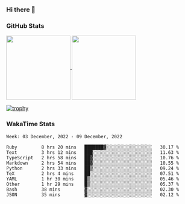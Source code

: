 ### Hi there 👋

### GitHub Stats

<a href="https://github.com/anuraghazra/github-readme-stats">
  <img align="center" height="170px" src="https://github-readme-stats.vercel.app/api/top-langs/?username=tksfjt1024&layout=compact&count_private=true&show_icons=true&show_icons=true&theme=graywhite" />
</a>
<a href="https://github.com/anuraghazra/github-readme-stats">
  <img align="center" height="170px" src="https://github-readme-stats.vercel.app/api?username=tksfjt1024&count_private=true&show_icons=true&show_icons=true&theme=graywhite" />
</a>

[![trophy](https://github-profile-trophy.vercel.app/?username=tksfjt1024)](https://github.com/ryo-ma/github-profile-trophy)

### WakaTime Stats

<!--START_SECTION:waka-->
```text
Week: 03 December, 2022 - 09 December, 2022

Ruby         8 hrs 20 mins   ███████▓░░░░░░░░░░░░░░░░░   30.17 % 
Text         3 hrs 12 mins   ███░░░░░░░░░░░░░░░░░░░░░░   11.63 % 
TypeScript   2 hrs 58 mins   ██▓░░░░░░░░░░░░░░░░░░░░░░   10.76 % 
Markdown     2 hrs 54 mins   ██▓░░░░░░░░░░░░░░░░░░░░░░   10.55 % 
Python       2 hrs 33 mins   ██▒░░░░░░░░░░░░░░░░░░░░░░   09.24 % 
TeX          2 hrs 4 mins    ██░░░░░░░░░░░░░░░░░░░░░░░   07.51 % 
YAML         1 hr 30 mins    █▒░░░░░░░░░░░░░░░░░░░░░░░   05.46 % 
Other        1 hr 29 mins    █▒░░░░░░░░░░░░░░░░░░░░░░░   05.37 % 
Bash         38 mins         ▓░░░░░░░░░░░░░░░░░░░░░░░░   02.30 % 
JSON         35 mins         ▓░░░░░░░░░░░░░░░░░░░░░░░░   02.12 % 
```
<!--END_SECTION:waka-->
